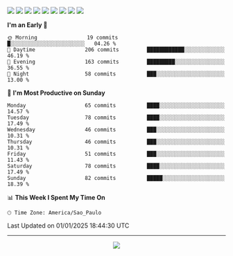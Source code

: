 <p>
  <img src="https://img.shields.io/badge/go-%2300ADD8.svg?style=for-the-badge&logo=go&logoColor=white">
  <img src="https://img.shields.io/badge/typescript-%23007ACC.svg?style=for-the-badge&logo=typescript&logoColor=white">
  <img src="https://img.shields.io/badge/node.js-6DA55F?style=for-the-badge&logo=node.js&logoColor=white">
  <img src="https://img.shields.io/badge/python-3670A0?style=for-the-badge&logo=python&logoColor=ffdd54">
  <img src="https://img.shields.io/badge/Laravel-FF2D20?style=for-the-badge&logo=laravel&logoColor=white">
  <img src="https://img.shields.io/badge/html5-%23E34F26.svg?style=for-the-badge&logo=html5&logoColor=white">
  <img src="https://img.shields.io/badge/css3-%231572B6.svg?style=for-the-badge&logo=css3&logoColor=white">
  <img src="https://img.shields.io/badge/tailwindcss-%2338B2AC.svg?style=for-the-badge&logo=tailwind-css&logoColor=white">
  <img src="https://img.shields.io/badge/AWS-%23FF9900.svg?style=for-the-badge&logo=amazon-aws&logoColor=white">
</p>

<!--START_SECTION:waka-->
**I'm an Early 🐤** 

```text
🌞 Morning                19 commits          █░░░░░░░░░░░░░░░░░░░░░░░░   04.26 % 
🌆 Daytime                206 commits         ████████████░░░░░░░░░░░░░   46.19 % 
🌃 Evening                163 commits         █████████░░░░░░░░░░░░░░░░   36.55 % 
🌙 Night                  58 commits          ███░░░░░░░░░░░░░░░░░░░░░░   13.00 % 
```
📅 **I'm Most Productive on Sunday** 

```text
Monday                   65 commits          ████░░░░░░░░░░░░░░░░░░░░░   14.57 % 
Tuesday                  78 commits          ████░░░░░░░░░░░░░░░░░░░░░   17.49 % 
Wednesday                46 commits          ███░░░░░░░░░░░░░░░░░░░░░░   10.31 % 
Thursday                 46 commits          ███░░░░░░░░░░░░░░░░░░░░░░   10.31 % 
Friday                   51 commits          ███░░░░░░░░░░░░░░░░░░░░░░   11.43 % 
Saturday                 78 commits          ████░░░░░░░░░░░░░░░░░░░░░   17.49 % 
Sunday                   82 commits          █████░░░░░░░░░░░░░░░░░░░░   18.39 % 
```


📊 **This Week I Spent My Time On** 

```text
🕑︎ Time Zone: America/Sao_Paulo
```


 Last Updated on 01/01/2025 18:44:30 UTC
<!--END_SECTION:waka-->

---
<p align="center">
  <img src="https://visitcount.itsvg.in/api?id=OrlatoDev&icon=0&color=12">
</p>
